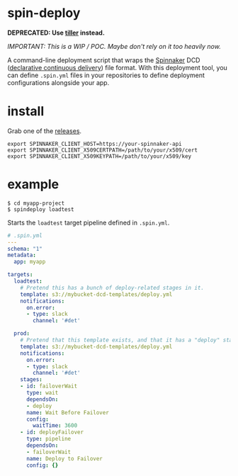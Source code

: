 # spin-deploy

**DEPRECATED: Use [tiller](https://github.com/robzienert/tiller) instead.**

*IMPORTANT: This is a WIP / POC. Maybe don't rely on it too heavily now.*

A command-line deployment script that wraps the [Spinnaker](www.spinnaker.io)
DCD ([declarative continuous delivery](https://github.com/spinnaker/dcd-spec))
file format. With this deployment tool, you can define `.spin.yml` files in
your repositories to define deployment configurations alongside your app.

# install

Grab one of the [releases](https://github.com/robzienert/spin-deploy/releases).

```
export SPINNAKER_CLIENT_HOST=https://your-spinnaker-api
export SPINNAKER_CLIENT_X509CERTPATH=/path/to/your/x509/cert
export SPINNAKER_CLIENT_X509KEYPATH=/path/to/your/x509/key
```

# example

```
$ cd myapp-project
$ spindeploy loadtest
```

Starts the `loadtest` target pipeline defined in `.spin.yml`.

```yml
# .spin.yml
---
schema: "1"
metadata:
  app: myapp

targets:
  loadtest:
    # Pretend this has a bunch of deploy-related stages in it.
    template: s3://mybucket-dcd-templates/deploy.yml
    notifications:
      on.error:
      - type: slack
        channel: '#det'

  prod:
    # Pretend that this template exists, and that it has a "deploy" stage in it.
    template: s3://mybucket-dcd-templates/deploy.yml
    notifications:
      on.error:
      - type: slack
        channel: '#det'
    stages:
    - id: failoverWait
      type: wait
      dependsOn:
      - deploy
      name: Wait Before Failover
      config:
        waitTime: 3600
    - id: deployFailover
      type: pipeline
      dependsOn:
      - failoverWait
      name: Deploy to Failover
      config: {}
```
